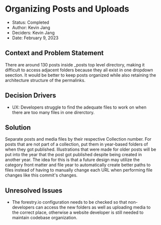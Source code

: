 # Organizing Posts and Uploads

* Status: Completed
* Author: Kevin Jang
* Deciders: Kevin Jang
* Date: February 9, 2023

## Context and Problem Statement

There are around 130 posts inside _posts top level directory, making it difficult to access adjacent folders because they all exist in one dropdown seection. It would be better to keep posts organized while also retaining the architecture structure of the permalinks. 

## Decision Drivers

* UX: Developers struggle to find the adequate files to work on when there are too many files in one direrctory.

## Solution

Separate posts and media files by their respective Collection number. For posts that are not part of a collection, put them in year-based folders of when they got published. Illustrations that were made for older posts will be put into the year that the post got published despite being created in another year. The idea for this is that a future design may utilize the category front matter and file year to automatically create better paths to files instead of having to manually change each URL when performing file changes like this commit's changes.

## Unresolved Issues
* The forestry.io configuration needs to be checked so that non-developers can access the new folders as well as uploading media to the correct place, otherwise a website developer is still needed to maintain codebase organization.